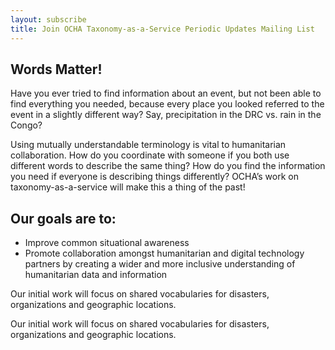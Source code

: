 ```yaml
---
layout: subscribe
title: Join OCHA Taxonomy-as-a-Service Periodic Updates Mailing List
---
```


## Words Matter!

Have you ever tried to find information about an event, but not been able to find everything you needed, because every place you looked referred to the event in a slightly different way?  Say, precipitation in the DRC vs. rain in the Congo?

Using mutually understandable terminology is vital to humanitarian collaboration. How do you coordinate with someone if you both use different words to describe the same thing? How do you find the information you need if everyone is describing things differently? OCHA’s work on taxonomy-as-a-service will make this a thing of the past!

## Our goals are to:

* Improve common situational awareness
* Promote collaboration amongst humanitarian and digital technology partners by creating a wider and more inclusive understanding of humanitarian data and information

Our initial work will focus on shared vocabularies for disasters, organizations and geographic locations.

Our initial work will focus on shared vocabularies for disasters, organizations and geographic locations.
